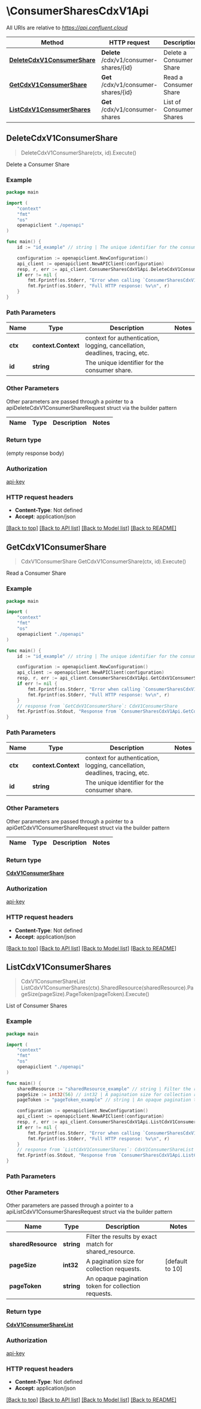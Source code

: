 # \ConsumerSharesCdxV1Api

All URIs are relative to *https://api.confluent.cloud*

Method | HTTP request | Description
------------- | ------------- | -------------
[**DeleteCdxV1ConsumerShare**](ConsumerSharesCdxV1Api.md#DeleteCdxV1ConsumerShare) | **Delete** /cdx/v1/consumer-shares/{id} | Delete a Consumer Share
[**GetCdxV1ConsumerShare**](ConsumerSharesCdxV1Api.md#GetCdxV1ConsumerShare) | **Get** /cdx/v1/consumer-shares/{id} | Read a Consumer Share
[**ListCdxV1ConsumerShares**](ConsumerSharesCdxV1Api.md#ListCdxV1ConsumerShares) | **Get** /cdx/v1/consumer-shares | List of Consumer Shares



## DeleteCdxV1ConsumerShare

> DeleteCdxV1ConsumerShare(ctx, id).Execute()

Delete a Consumer Share



### Example

```go
package main

import (
    "context"
    "fmt"
    "os"
    openapiclient "./openapi"
)

func main() {
    id := "id_example" // string | The unique identifier for the consumer share.

    configuration := openapiclient.NewConfiguration()
    api_client := openapiclient.NewAPIClient(configuration)
    resp, r, err := api_client.ConsumerSharesCdxV1Api.DeleteCdxV1ConsumerShare(context.Background(), id).Execute()
    if err != nil {
        fmt.Fprintf(os.Stderr, "Error when calling `ConsumerSharesCdxV1Api.DeleteCdxV1ConsumerShare``: %v\n", err)
        fmt.Fprintf(os.Stderr, "Full HTTP response: %v\n", r)
    }
}
```

### Path Parameters


Name | Type | Description  | Notes
------------- | ------------- | ------------- | -------------
**ctx** | **context.Context** | context for authentication, logging, cancellation, deadlines, tracing, etc.
**id** | **string** | The unique identifier for the consumer share. | 

### Other Parameters

Other parameters are passed through a pointer to a apiDeleteCdxV1ConsumerShareRequest struct via the builder pattern


Name | Type | Description  | Notes
------------- | ------------- | ------------- | -------------


### Return type

 (empty response body)

### Authorization

[api-key](../README.md#api-key)

### HTTP request headers

- **Content-Type**: Not defined
- **Accept**: application/json

[[Back to top]](#) [[Back to API list]](../README.md#documentation-for-api-endpoints)
[[Back to Model list]](../README.md#documentation-for-models)
[[Back to README]](../README.md)


## GetCdxV1ConsumerShare

> CdxV1ConsumerShare GetCdxV1ConsumerShare(ctx, id).Execute()

Read a Consumer Share



### Example

```go
package main

import (
    "context"
    "fmt"
    "os"
    openapiclient "./openapi"
)

func main() {
    id := "id_example" // string | The unique identifier for the consumer share.

    configuration := openapiclient.NewConfiguration()
    api_client := openapiclient.NewAPIClient(configuration)
    resp, r, err := api_client.ConsumerSharesCdxV1Api.GetCdxV1ConsumerShare(context.Background(), id).Execute()
    if err != nil {
        fmt.Fprintf(os.Stderr, "Error when calling `ConsumerSharesCdxV1Api.GetCdxV1ConsumerShare``: %v\n", err)
        fmt.Fprintf(os.Stderr, "Full HTTP response: %v\n", r)
    }
    // response from `GetCdxV1ConsumerShare`: CdxV1ConsumerShare
    fmt.Fprintf(os.Stdout, "Response from `ConsumerSharesCdxV1Api.GetCdxV1ConsumerShare`: %v\n", resp)
}
```

### Path Parameters


Name | Type | Description  | Notes
------------- | ------------- | ------------- | -------------
**ctx** | **context.Context** | context for authentication, logging, cancellation, deadlines, tracing, etc.
**id** | **string** | The unique identifier for the consumer share. | 

### Other Parameters

Other parameters are passed through a pointer to a apiGetCdxV1ConsumerShareRequest struct via the builder pattern


Name | Type | Description  | Notes
------------- | ------------- | ------------- | -------------


### Return type

[**CdxV1ConsumerShare**](cdx.v1.ConsumerShare.md)

### Authorization

[api-key](../README.md#api-key)

### HTTP request headers

- **Content-Type**: Not defined
- **Accept**: application/json

[[Back to top]](#) [[Back to API list]](../README.md#documentation-for-api-endpoints)
[[Back to Model list]](../README.md#documentation-for-models)
[[Back to README]](../README.md)


## ListCdxV1ConsumerShares

> CdxV1ConsumerShareList ListCdxV1ConsumerShares(ctx).SharedResource(sharedResource).PageSize(pageSize).PageToken(pageToken).Execute()

List of Consumer Shares



### Example

```go
package main

import (
    "context"
    "fmt"
    "os"
    openapiclient "./openapi"
)

func main() {
    sharedResource := "sharedResource_example" // string | Filter the results by exact match for shared_resource. (optional)
    pageSize := int32(56) // int32 | A pagination size for collection requests. (optional) (default to 10)
    pageToken := "pageToken_example" // string | An opaque pagination token for collection requests. (optional)

    configuration := openapiclient.NewConfiguration()
    api_client := openapiclient.NewAPIClient(configuration)
    resp, r, err := api_client.ConsumerSharesCdxV1Api.ListCdxV1ConsumerShares(context.Background()).SharedResource(sharedResource).PageSize(pageSize).PageToken(pageToken).Execute()
    if err != nil {
        fmt.Fprintf(os.Stderr, "Error when calling `ConsumerSharesCdxV1Api.ListCdxV1ConsumerShares``: %v\n", err)
        fmt.Fprintf(os.Stderr, "Full HTTP response: %v\n", r)
    }
    // response from `ListCdxV1ConsumerShares`: CdxV1ConsumerShareList
    fmt.Fprintf(os.Stdout, "Response from `ConsumerSharesCdxV1Api.ListCdxV1ConsumerShares`: %v\n", resp)
}
```

### Path Parameters



### Other Parameters

Other parameters are passed through a pointer to a apiListCdxV1ConsumerSharesRequest struct via the builder pattern


Name | Type | Description  | Notes
------------- | ------------- | ------------- | -------------
 **sharedResource** | **string** | Filter the results by exact match for shared_resource. | 
 **pageSize** | **int32** | A pagination size for collection requests. | [default to 10]
 **pageToken** | **string** | An opaque pagination token for collection requests. | 

### Return type

[**CdxV1ConsumerShareList**](cdx.v1.ConsumerShareList.md)

### Authorization

[api-key](../README.md#api-key)

### HTTP request headers

- **Content-Type**: Not defined
- **Accept**: application/json

[[Back to top]](#) [[Back to API list]](../README.md#documentation-for-api-endpoints)
[[Back to Model list]](../README.md#documentation-for-models)
[[Back to README]](../README.md)


